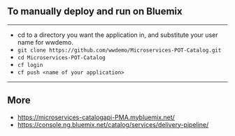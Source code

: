 ## To manually deploy and run on Bluemix
---
* cd to a directory you want the application in, and substitute your user name for wwdemo.
* ```git clone https://github.com/wwdemo/Microservices-POT-Catalog.git```
* `cd Microservices-POT-Catalog`
* `cf login`
* `cf push <name of your application>`

---
## More

* https://microservices-catalogapi-PMA.mybluemix.net/
* https://console.ng.bluemix.net/catalog/services/delivery-pipeline/


